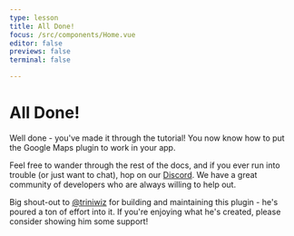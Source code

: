 ```yaml
---
type: lesson
title: All Done!
focus: /src/components/Home.vue
editor: false
previews: false
terminal: false

---
```


# All Done!

Well done - you've made it through the tutorial! You now know how to put the Google Maps plugin to work in your app.

Feel free to wander through the rest of the docs, and if you ever run into trouble (or just want to chat), hop on our [Discord](https://nativescript.org/discord). We have a great community of developers who are always willing to help out.

Big shout-out to [@triniwiz](https://github.com/triniwiz) for building and maintaining this plugin - he's poured a ton of effort into it. If you're enjoying what he's created, please consider showing him some support!